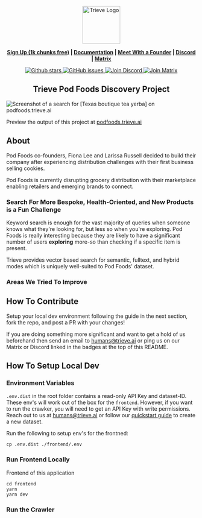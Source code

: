 <p align="center">
  <img height="100" src="https://cdn.trieve.ai/trieve-logo.png?" alt="Trieve Logo">
</p>
<p align="center">
<strong><a href="https://dashboard.trieve.ai">Sign Up (1k chunks free)</a> | <a href="https://docs.trieve.ai">Documentation</a> | <a href="https://cal.com/nick.k/meet">Meet With a Founder</a> | <a href="https://discord.gg/eBJXXZDB8z">Discord</a> | <a href="https://matrix.to/#/#trieve-general:trieve.ai">Matrix</a>
</strong>
</p>

<p align="center">
    <a href="https://github.com/devflowinc/trieve/stargazers">
        <img src="https://img.shields.io/github/stars/devflowinc/trieve.svg?style=flat&color=yellow" alt="Github stars"/>
    </a>
    <a href="https://github.com/devflowinc/trieve/issues">
        <img src="https://img.shields.io/github/issues/devflowinc/trieve.svg?style=flat&color=success" alt="GitHub issues"/>
    </a>
    <a href="https://discord.gg/CuJVfgZf54">
        <img src="https://img.shields.io/discord/1130153053056684123.svg?label=Discord&logo=Discord&colorB=7289da&style=flat" alt="Join Discord"/>
    </a>
    <a href="https://matrix.to/#/#trieve-general:trieve.ai">
        <img src="https://img.shields.io/badge/matrix-join-purple?style=flat&logo=matrix&logocolor=white" alt="Join Matrix"/>
    </a>
</p>

<h2 align="center">
    <b>Trieve Pod Foods Discovery Project</b>
</h2>

![Screenshot of a search for [Texas boutique tea yerba] on podfoods.trieve.ai](https://cdn.trieve.ai/github/trieve-podfoods-demo-screenshot.webp?)

Preview the output of this project at [podfoods.trieve.ai](https://podfoods.trieve.ai)

## About

Pod Foods co-founders, Fiona Lee and Larissa Russell decided to build their company after experiencing distribution challenges with their first business selling cookies.

Pod Foods is currently disrupting grocery distribution with their marketplace enabling retailers and emerging brands to connect.

### Search For More Bespoke, Health-Oriented, and New Products is a Fun Challenge

Keyword search is enough for the vast majority of queries when someone knows what they're looking for, but less so when you're exploring. Pod Foods is really interesting because they are likely to have a significant number of users **exploring** more-so than checking if a specific item is present.

Trieve provides vector based search for semantic, fulltext, and hybrid modes which is uniquely well-suited to Pod Foods' dataset.

### Areas We Tried To Improve

## How To Contribute

Setup your local dev environment following the guide in the next section, fork the repo, and post a PR with your changes!

If you are doing something more significant and want to get a hold of us beforehand then send an email to [humans@trieve.ai](mailto:humans@trieve.ai) or ping us on our Matrix or Discord linked in the badges at the top of this README.

## How To Setup Local Dev

### Environment Variables

`.env.dist` in the root folder contains a read-only API Key and dataset-ID. These env's will work out of the box for the `frontend`. However, if you want to run the crawker, you will need to get an API Key with write permissions. Reach out to us at <humans@trieve.ai> or follow our [quickstart guide](https://docs.trieve.ai/getting-started/quickstart) to create a new dataset.

Run the following to setup env's for the frontned:

```
cp .env.dist ./frontend/.env
```

### Run Frontend Locally

Frontend of this application

```
cd frontend
yarn
yarn dev
```

### Run the Crawler

<!-- TODO: Include Bit for Creating a new Dataset and Changing ENV's; Fine to link out to docs for this -->
